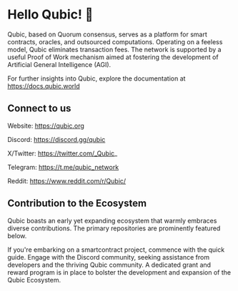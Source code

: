 # Hello Qubic!  👋
Qubic, based on Quorum consensus, serves as a platform for smart contracts, oracles, and outsourced computations. Operating on a feeless model, Qubic eliminates transaction fees. The network is supported by a useful Proof of Work mechanism aimed at fostering the development of Artificial General Intelligence (AGI).

For further insights into Qubic, explore the documentation at https://docs.qubic.world
## Connect to us

Website: https://qubic.org

Discord: https://discord.gg/qubic

X/Twitter: https://twitter.com/_Qubic_

Telegram: https://t.me/qubic_network

Reddit: https://www.reddit.com/r/Qubic/

## Contribution to the Ecosystem
Qubic boasts an early yet expanding ecosystem that warmly embraces diverse contributions. The primary repositories are prominently featured below.

If you're embarking on a smartcontract project, commence with the quick guide.
Engage with the Discord community, seeking assistance from developers and the thriving Qubic community.
A dedicated grant and reward program is in place to bolster the development and expansion of the Qubic Ecosystem.
